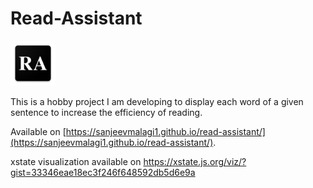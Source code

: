 # Read-Assistant

![Read Assistant](src/icon.png)

This is a hobby project I am developing to display each word of a given sentence to increase the efficiency of reading.

Available on [https://sanjeevmalagi1.github.io/read-assistant/](https://sanjeevmalagi1.github.io/read-assistant/).

xstate visualization available on https://xstate.js.org/viz/?gist=33346eae18ec3f246f648592db5d6e9a
